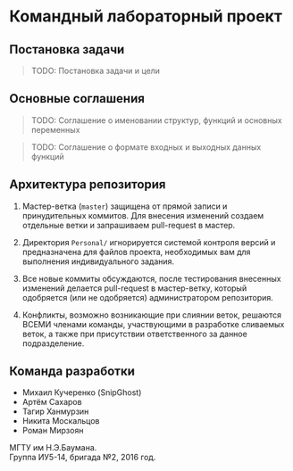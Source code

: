 # Командный лабораторный проект #

## Постановка задачи ##

> TODO: Постановка задачи и цели  


## Основные соглашения ##

> TODO: Соглашение о именовании структур, функций и основных переменных  
  
> TODO: Соглашение о формате входных и выходных данных функций   


## Архитектура репозитория ##

1. Мастер-ветка (`master`) защищена от прямой записи и принудительных коммитов. Для внесения изменений создаем отдельные ветки и запрашиваем pull-request в мастер.

2. Директория `Personal/` игнорируется системой контроля версий и предназначена для файлов проекта, необходимых вам для выполнения индивидуального задания.

3. Все новые коммиты обсуждаются, после тестирования внесенных изменений делается pull-request в мастер-ветку, который одобряется (или не одобряется) администратором репозитория.

4. Конфликты, возможно возникающие при слиянии веток, решаются ВСЕМИ членами команды, участвующими в разработке сливаемых веток, а также при присутствии ответственного за данное подразделение.


## Команда разработки ##

- Михаил Кучеренко (SnipGhost)
- Артём Сахаров
- Тагир Ханмурзин
- Никита Москальцов
- Роман Мирзоян

МГТУ им Н.Э.Баумана.  
Группа ИУ5-14, бригада №2, 2016 год.
